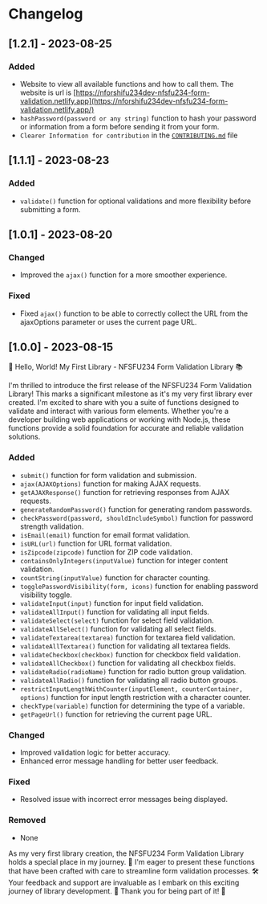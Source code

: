 # Changelog

## [1.2.1] - 2023-08-25

### Added

- Website to view all available functions and how to call them. The website is url is [https://nforshifu234dev-nfsfu234-form-validation.netlify.app](https://nforshifu234dev-nfsfu234-form-validation.netlify.app/)
- `hashPassword(password or any string)` function to hash your password or information from a form before sending it from your form.
- `Clearer Information for contribution` in the [`CONTRIBUTING.md`](CONTRIBUTING.md)  file

## [1.1.1] - 2023-08-23

### Added

- `validate()` function for optional validations and more flexibility before submitting a form.

## [1.0.1] - 2023-08-20

### Changed

- Improved the `ajax()` function for a more smoother experience.

### Fixed

- Fixed `ajax()` function to be able to correctly collect the URL from the ajaxOptions parameter or uses the current page URL.
## [1.0.0] - 2023-08-15
🚀 Hello, World! My First Library - NFSFU234 Form Validation Library 📚

I'm thrilled to introduce the first release of the NFSFU234 Form Validation Library! This marks a significant milestone as it's my very first library ever created. I'm excited to share with you a suite of functions designed to validate and interact with various form elements. Whether you're a developer building web applications or working with Node.js, these functions provide a solid foundation for accurate and reliable validation solutions.

### Added
- `submit()` function for form validation and submission.
- `ajax(AJAXOptions)` function for making AJAX requests.
- `getAJAXResponse()` function for retrieving responses from AJAX requests.
- `generateRandomPassword()` function for generating random passwords.
- `checkPassword(password, shouldIncludeSymbol)` function for password strength validation.
- `isEmail(email)` function for email format validation.
- `isURL(url)` function for URL format validation.
- `isZipcode(zipcode)` function for ZIP code validation.
- `containsOnlyIntegers(inputValue)` function for integer content validation.
- `countString(inputValue)` function for character counting.
- `togglePasswordVisibility(form, icons)` function for enabling password visibility toggle.
- `validateInput(input)` function for input field validation.
- `validateAllInput()` function for validating all input fields.
- `validateSelect(select)` function for select field validation.
- `validateAllSelect()` function for validating all select fields.
- `validateTextarea(textarea)` function for textarea field validation.
- `validateAllTextarea()` function for validating all textarea fields.
- `validateCheckbox(checkbox)` function for checkbox field validation.
- `validateAllCheckbox()` function for validating all checkbox fields.
- `validateRadio(radioName)` function for radio button group validation.
- `validateAllRadio()` function for validating all radio button groups.
- `restrictInputLengthWithCounter(inputElement, counterContainer, options)` function for input length restriction with a character counter.
- `checkType(variable)` function for determining the type of a variable.
- `getPageUrl()` function for retrieving the current page URL.

### Changed
- Improved validation logic for better accuracy.
- Enhanced error message handling for better user feedback.

### Fixed
- Resolved issue with incorrect error messages being displayed.

### Removed
- None

As my very first library creation, the NFSFU234 Form Validation Library holds a special place in my journey. 🌱 I'm eager to present these functions that have been crafted with care to streamline form validation processes. 🛠️ Your feedback and support are invaluable as I embark on this exciting journey of library development. 🚀 Thank you for being part of it! 🙏

